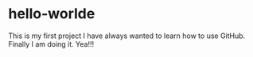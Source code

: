 # hello-worlde
This is my first project 
I have always wanted to learn how to use GitHub. Finally I am doing it. Yea!!!
